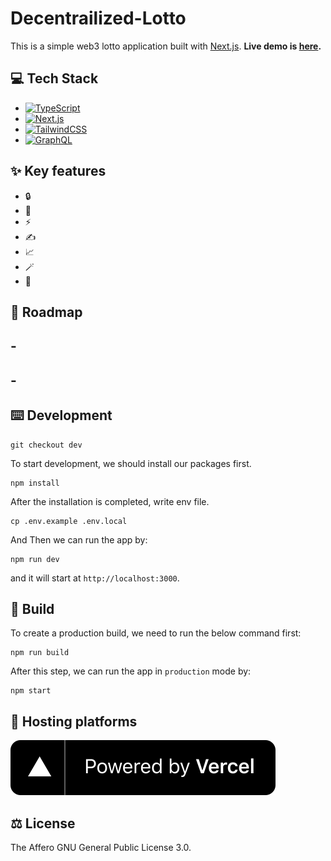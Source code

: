 # Decentrailized-Lotto

This is a simple web3 lotto application built with [Next.js](https://nextjs.org/).
**Live demo is [here](????).**

## 💻 Tech Stack

- [![TypeScript](https://img.shields.io/badge/typescript-%23007ACC.svg?style=for-the-badge&logo=typescript&logoColor=white)](https://www.typescriptlang.org/)
- [![Next.js](https://img.shields.io/badge/Next-black?style=for-the-badge&logo=next.js&logoColor=white)](https://nextjs.org/)
- [![TailwindCSS](https://img.shields.io/badge/tailwindcss-%2338B2AC.svg?style=for-the-badge&logo=tailwind-css&logoColor=white)](https://tailwindcss.com/)
- [![GraphQL](https://img.shields.io/badge/-GraphQL-E10098?style=for-the-badge&logo=graphql&logoColor=white)](https://graphql.org)

## ✨ Key features

- 🔒
- 🎨
- ⚡️
- ✍️
- 📈
- 🪄
- 📱

## 🧭 Roadmap

## -

## -

## ⌨️ Development

```
git checkout dev
```

To start development, we should install our packages first.

```
npm install
```

After the installation is completed, write env file.

```
cp .env.example .env.local
```

And Then we can run the app by:

```
npm run dev
```

and it will start at `http://localhost:3000`.

## 🚀 Build

To create a production build, we need to run the below command first:

```
npm run build
```

After this step, we can run the app in `production` mode by:

```
npm start
```

## 🚀 Hosting platforms

[![Powered by Vercel](https://raw.githubusercontent.com/abumalick/powered-by-vercel/master/powered-by-vercel.svg)]()

## ⚖️ License

The Affero GNU General Public License 3.0.
